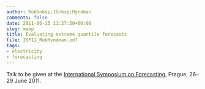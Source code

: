 ```yaml
---
author: Rob&nbsp;J&nbsp;Hyndman
comments: false
date: 2011-06-15 11:27:50+00:00
slug: maep
title: Evaluating extreme quantile forecasts
file: ISF11_RobHyndman.pdf
tags:
- electricity
- forecasting
---
```


Talk to be given at the [International Symposium on Forecasting](http://www.forecasters.org/isf/), Prague, 26–29 June 2011.


